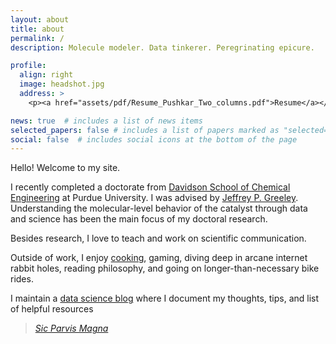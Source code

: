 ```yaml
---
layout: about
title: about
permalink: /
description: Molecule modeler. Data tinkerer. Peregrinating epicure. 

profile:
  align: right
  image: headshot.jpg
  address: >
    <p><a href="assets/pdf/Resume_Pushkar_Two_columns.pdf">Resume</a></p>

news: true  # includes a list of news items
selected_papers: false # includes a list of papers marked as "selected={true}"
social: false  # includes social icons at the bottom of the page
---
```


Hello! Welcome to my site. 

I recently completed a doctorate from [Davidson School of Chemical Engineering](https://engineering.purdue.edu/ChE) at Purdue University. I was advised by [Jeffrey P. Greeley](https://engineering.purdue.edu/ChE/people/ptProfile?resource_id=84163). Understanding the molecular-level behavior of the catalyst through data and science has been the main focus of my doctoral research.

Besides research, I love to teach and work on scientific communication. 

Outside of work, I enjoy [cooking](https://www.instagram.com/pgg1610/), gaming, diving deep in arcane internet rabbit holes, reading philosophy, and going on longer-than-necessary bike rides.

I maintain a [data science blog](https://pgg1610.github.io/blog_fastpages/) where I document my thoughts, tips, and list of helpful resources

> <a href="https://www.youtube.com/watch?v=hPyFa9CqR6Y"><i>Sic Parvis Magna</i></a>

<!---
Write your biography here. Tell the world about yourself. Link to your favorite [subreddit](http://reddit.com){:target="\_blank"}. You can put a picture in, too. The code is already in, just name your picture `prof_pic.jpg` and put it in the `img/` folder.

Put your address / P.O. box / other info right below your picture. You can also disable any these elements by editing `profile` property of the YAML header of your `_pages/about.md`. Edit `_bibliography/papers.bib` and Jekyll will render your [publications page](/al-folio/publications/) automatically.

Link to your social media connections, too. This theme is set up to use [Font Awesome icons](http://fortawesome.github.io/Font-Awesome/){:target="\_blank"} and [Academicons](https://jpswalsh.github.io/academicons/){:target="\_blank"}, like the ones below. Add your Facebook, Twitter, LinkedIn, Google Scholar, or just disable all of them.
--->
